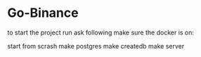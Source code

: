 # Go-Binance

to start the project run ask following
make sure the docker is on:

start from scrash
make postgres
make createdb
make server
